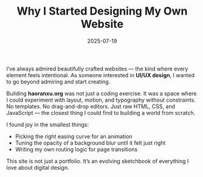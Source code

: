﻿---
title: "Why I Started Designing My Own Website"
date: 2025-07-19
tags: [Design, Personal Reflection, Web Development]
---

I’ve always admired beautifully crafted websites — the kind where every element feels intentional. As someone interested in **UI/UX design**, I wanted to go beyond admiring and start creating.

Building **haoranxu.org** was not just a coding exercise. It was a space where I could experiment with layout, motion, and typography without constraints. No templates. No drag-and-drop editors. Just raw HTML, CSS, and JavaScript — the closest thing I could find to building a world from scratch.

I found joy in the smallest things:
- Picking the right easing curve for an animation
- Tuning the opacity of a background blur until it felt just right
- Writing my own routing logic for page transitions

This site is not just a portfolio. It’s an evolving sketchbook of everything I love about digital design.